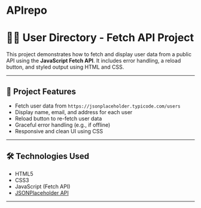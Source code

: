 # APIrepo
# 🧑‍💻 User Directory - Fetch API Project

This project demonstrates how to fetch and display user data from a public API using the **JavaScript Fetch API**. It includes error handling, a reload button, and styled output using HTML and CSS.

---

## 📌 Project Features

- Fetch user data from `https://jsonplaceholder.typicode.com/users`
- Display name, email, and address for each user
- Reload button to re-fetch user data
- Graceful error handling (e.g., if offline)
- Responsive and clean UI using CSS

---

## 🛠️ Technologies Used

- HTML5
- CSS3
- JavaScript (Fetch API)
- [JSONPlaceholder API](https://jsonplaceholder.typicode.com/users)

---
